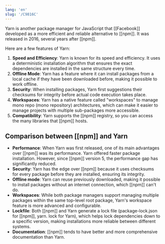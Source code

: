 ```yaml
---
lang: 'en'
slug: '/C9816C'
---
```


Yarn is another package manager for JavaScript that [[Facebook]] developed as a more efficient and reliable alternative to [[npm]]. It was released in 2016, several years after [[npm]].

Here are a few features of Yarn:

1. **Speed and Efficiency**: Yarn is known for its speed and efficiency. It uses a deterministic installation algorithm that ensures the exact dependencies are installed in the same structure every time.
2. **Offline Mode**: Yarn has a feature where it can install packages from a local cache if they have been downloaded before, making it possible to work offline.
3. **Security**: When installing packages, Yarn first suggestions their checksums for integrity before actual code execution takes place.
4. **Workspaces**: Yarn has a native feature called "workspaces" to manage mono repo (mono repository) architectures, which can make it easier to manage projects with multiple sub-packages more accessible.
5. **Compatibility**: Yarn supports the [[npm]] registry, so you can access the many libraries that [[npm]] hosts.

## Comparison between [[npm]] and Yarn

- **Performance**: When Yarn was first released, one of its main advantages over [[npm]] was its performance. Yarn offered faster package installation. However, since [[npm]] version 5, the performance gap has significantly reduced.
- **Security**: Yarn has the edge over [[npm]] because it uses checksums for every package before they are installed, ensuring its integrity.
- **Offline mode**: Yarn can reuse previously downloaded, making it possible to install packages without an internet connection, which [[npm]] can't do.
- **Workspaces**: While both package managers support managing multiple packages within the same top-level root package, Yarn's workspace feature is more advanced and configurable.
- **Lockfile**: Both [[npm]] and Yarn generate a lock file (package-lock.json for [[npm]], yarn. lock for Yarn), which helps lock dependencies down to a specific version, making installations more reliable between different systems.
- **Documentation**: [[npm]] tends to have better and more comprehensive documentation than Yarn.
